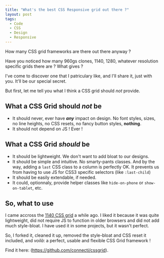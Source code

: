 ```yaml
---
title: "What's the best CSS Responsive grid out there ?"
layout: post
tags:
  - Code
  - CSS
  - Design
  - Responsive
---
```

How many CSS grid frameworks are there out there anyway ? 

Have you noticed how many 960gs clones, 1140, 1280, whatever resolution specific grids there are ? What gives ?

I've come to discover one that I patriculary like, and I'll share it, just with you. It'll be our special secret. 

But first, let me tell you what I think a CSS grid should *not* provide.

## What a CSS Grid should *not* be

* It should never, ever have ***any*** impact on design. No font styles, sizes, no line heights, no CSS resets, no fancy button styles, **nothing**.
* It should not depend on JS ! Ever !

## What a CSS Grid *should* be

* It should be lightweight. We don't want to add bloat to our designs.
* It should be simple and intuitive. No smarty-pants classes. And by the way, adding a `last` CSS class to a column is perfectly OK. It prevents us from having to use JS for CSS3 specific selectors (like `:last-child`)
* It should be easily extendable, if needed.
* It could, optionnaly, provide helper classes like `hide-on-phone` or `show-on-tablet`, etc.

## So, what to use

I came accross the [1140 CSS grid](http://cssgrid.net/) a while ago. I liked it because it was quite lightweight, did not require JS to function in older browsers and did not add much style-bloat. I have used it in some projects, but it wasn't perfect.

So, I forked it, cleaned it up, removed the style-bloat and CSS reset it included, and *voilà*: a perfect, usable and flexible CSS Grid framework !

Find it here: (https://github.com/connecti/cssgrid).